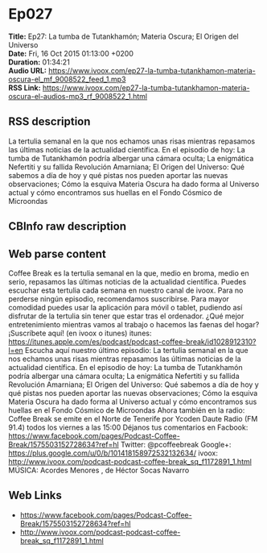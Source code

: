 # Ep027  
**Title:** Ep27: La tumba de Tutankhamón; Materia Oscura; El Origen del Universo  
**Date:** Fri, 16 Oct 2015 01:13:00 +0200  
**Duration:** 01:34:21  
**Audio URL:** https://www.ivoox.com/ep27-la-tumba-tutankhamon-materia-oscura-el_mf_9008522_feed_1.mp3  
**RSS Link:** https://www.ivoox.com/ep27-la-tumba-tutankhamon-materia-oscura-el-audios-mp3_rf_9008522_1.html  

## RSS description
La tertulia semanal en la que nos echamos unas risas mientras repasamos las últimas noticias de la actualidad científica. En el episodio de hoy: La tumba de Tutankhamón podría albergar una cámara oculta; La enigmática Nefertiti y su fallida Revolución Amarniana; El Origen del Universo: Qué sabemos a día de hoy y qué pistas nos pueden aportar las nuevas observaciones; Cómo la esquiva Materia Oscura ha dado forma al Universo actual y cómo encontramos sus huellas en el Fondo Cósmico de Microondas

## CBInfo raw description


## Web parse content
Coffee Break es la tertulia semanal en la que, medio en broma, medio en serio, repasamos las últimas noticias de la actualidad científica. Puedes escuchar esta tertulia cada semana en nuestro canal de ivoox. Para no perderse ningún episodio, recomendamos suscribirse. Para mayor comodidad puedes usar la aplicación para móvil o tablet, pudiendo así disfrutar de la tertulia sin tener que estar tras el ordenador. ¿Qué mejor entretenimiento mientras vamos al trabajo o hacemos las faenas del hogar? ¡Suscríbete aquí! (en ivoox o itunes) itunes: https://itunes.apple.com/es/podcast/podcast-coffee-break/id1028912310?l=en Escucha aquí nuestro último episodio: La tertulia semanal en la que nos echamos unas risas mientras repasamos las últimas noticias de la actualidad científica. En el episodio de hoy: La tumba de Tutankhamón podría albergar una cámara oculta; La enigmática Nefertiti y su fallida Revolución Amarniana; El Origen del Universo: Qué sabemos a día de hoy y qué pistas nos pueden aportar las nuevas observaciones; Cómo la esquiva Materia Oscura ha dado forma al Universo actual y cómo encontramos sus huellas en el Fondo Cósmico de Microondas Ahora también en la radio: Coffee Break se emite en el Norte de Tenerife por Ycoden Daute Radio (FM 91.4) todos los viernes a las 15:00 Déjanos tus comentarios en Facbook: https://www.facebook.com/pages/Podcast-Coffee-Break/1575503152728634?ref=hl Twitter: @pcoffeebreak Google+: https://plus.google.com/u/0/b/101418158972532132634/ ivoox: http://www.ivoox.com/podcast-podcast-coffee-break_sq_f1172891_1.html MÚSICA: Acordes Menores , de Héctor Socas Navarro

## Web Links
- https://www.facebook.com/pages/Podcast-Coffee-Break/1575503152728634?ref=hl
- http://www.ivoox.com/podcast-podcast-coffee-break_sq_f1172891_1.html